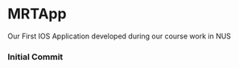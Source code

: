 # MRTApp
Our First IOS Application developed during our course work in NUS

### Initial Commit #######

